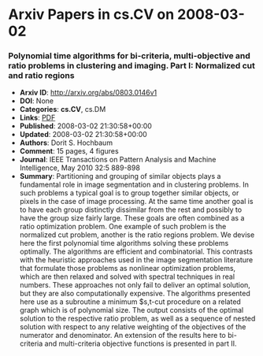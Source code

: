 # Arxiv Papers in cs.CV on 2008-03-02
### Polynomial time algorithms for bi-criteria, multi-objective and ratio problems in clustering and imaging. Part I: Normalized cut and ratio regions
- **Arxiv ID**: http://arxiv.org/abs/0803.0146v1
- **DOI**: None
- **Categories**: **cs.CV**, cs.DM
- **Links**: [PDF](http://arxiv.org/pdf/0803.0146v1)
- **Published**: 2008-03-02 21:30:58+00:00
- **Updated**: 2008-03-02 21:30:58+00:00
- **Authors**: Dorit S. Hochbaum
- **Comment**: 15 pages, 4 figures
- **Journal**: IEEE Transactions on Pattern Analysis and Machine Intelligence,
  May 2010 32:5 889-898
- **Summary**: Partitioning and grouping of similar objects plays a fundamental role in image segmentation and in clustering problems. In such problems a typical goal is to group together similar objects, or pixels in the case of image processing. At the same time another goal is to have each group distinctly dissimilar from the rest and possibly to have the group size fairly large. These goals are often combined as a ratio optimization problem. One example of such problem is the normalized cut problem, another is the ratio regions problem. We devise here the first polynomial time algorithms solving these problems optimally. The algorithms are efficient and combinatorial. This contrasts with the heuristic approaches used in the image segmentation literature that formulate those problems as nonlinear optimization problems, which are then relaxed and solved with spectral techniques in real numbers. These approaches not only fail to deliver an optimal solution, but they are also computationally expensive. The algorithms presented here use as a subroutine a minimum $s,t-cut procedure on a related graph which is of polynomial size. The output consists of the optimal solution to the respective ratio problem, as well as a sequence of nested solution with respect to any relative weighting of the objectives of the numerator and denominator.   An extension of the results here to bi-criteria and multi-criteria objective functions is presented in part II.



